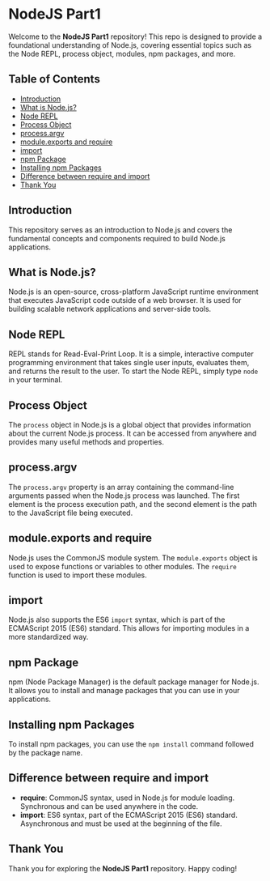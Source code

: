 # NodeJS Part1

Welcome to the **NodeJS Part1** repository! This repo is designed to provide a foundational understanding of Node.js, covering essential topics such as the Node REPL, process object, modules, npm packages, and more.

## Table of Contents

- [Introduction](#introduction)
- [What is Node.js?](#what-is-nodejs)
- [Node REPL](#node-repl)
- [Process Object](#process-object)
- [process.argv](#processargv)
- [module.exports and require](#moduleexports-and-require)
- [import](#import)
- [npm Package](#npm-package)
- [Installing npm Packages](#installing-npm-packages)
- [Difference between require and import](#difference-between-require-and-import)
- [Thank You](#thank-you)

## Introduction

This repository serves as an introduction to Node.js and covers the fundamental concepts and components required to build Node.js applications.

## What is Node.js?

Node.js is an open-source, cross-platform JavaScript runtime environment that executes JavaScript code outside of a web browser. It is used for building scalable network applications and server-side tools.

## Node REPL

REPL stands for Read-Eval-Print Loop. It is a simple, interactive computer programming environment that takes single user inputs, evaluates them, and returns the result to the user. To start the Node REPL, simply type `node` in your terminal.

## Process Object

The `process` object in Node.js is a global object that provides information about the current Node.js process. It can be accessed from anywhere and provides many useful methods and properties.

## process.argv

The `process.argv` property is an array containing the command-line arguments passed when the Node.js process was launched. The first element is the process execution path, and the second element is the path to the JavaScript file being executed.

## module.exports and require

Node.js uses the CommonJS module system. The `module.exports` object is used to expose functions or variables to other modules. The `require` function is used to import these modules.

## import

Node.js also supports the ES6 `import` syntax, which is part of the ECMAScript 2015 (ES6) standard. This allows for importing modules in a more standardized way.

## npm Package

npm (Node Package Manager) is the default package manager for Node.js. It allows you to install and manage packages that you can use in your applications.

## Installing npm Packages

To install npm packages, you can use the `npm install` command followed by the package name.

## Difference between require and import

- **require**: CommonJS syntax, used in Node.js for module loading. Synchronous and can be used anywhere in the code.
- **import**: ES6 syntax, part of the ECMAScript 2015 (ES6) standard. Asynchronous and must be used at the beginning of the file.

## Thank You

Thank you for exploring the **NodeJS Part1** repository. Happy coding!